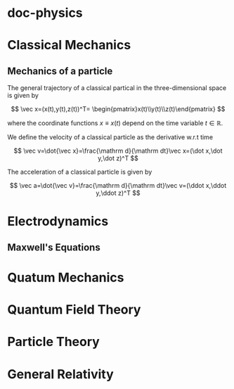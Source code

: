 # doc-physics

# Classical Mechanics

## Mechanics of a particle

The general trajectory of a classical partical in the three-dimensional space is given by

$$
\vec x=(x(t),y(t),z(t))^T=
\begin{pmatrix}x(t)\\y(t)\\z(t)\end{pmatrix}
$$

where the coordinate functions $x\equiv x(t)$ depend on the time variable $t\in\mathbb R$.

We define the velocity of a classical particle as the derivative w.r.t time

$$
\vec v=\dot{\vec x}=\frac{\mathrm d}{\mathrm dt}\vec x=(\dot x,\dot y,\dot z)^T
$$

The acceleration of a classical particle is given by

$$
\vec a=\dot{\vec v}=\frac{\mathrm d}{\mathrm dt}\vec v=(\ddot x,\ddot y,\ddot z)^T
$$

# Electrodynamics

## Maxwell's Equations

# Quatum Mechanics

# Quantum Field Theory

# Particle Theory

# General Relativity
